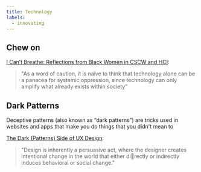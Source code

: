 ```yaml
---
title: Technology
labels: 
  - innovating
---
```


<h2>Chew on</h2>


  <a href="https://par.nsf.gov/servlets/purl/10213020">I Can’t Breathe: Reflections from Black Women in CSCW and HCI</a>:

  >"As a word of caution, it is naïve to think that technology alone can be a panacea for systemic oppression, since technology can only amplify what already exists within society"
    


<!-- <h2>Tech on the rise</h2>
<p>
Deceptive patterns (also known as “dark patterns”) are tricks used in websites and apps that make you do things that you didn't mean to </p>


<h2>Digital Privacy</h2>
<p>
Deceptive patterns (also known as “dark patterns”) are tricks used in websites and apps that make you do things that you didn't mean to </p> -->


<h2>Dark Patterns</h2>
<p>
Deceptive patterns (also known as “dark patterns”) are tricks used in websites and apps that make you do things that you didn't mean to </p>

  <a href="https://demox.tw/media/component/pdf/The_Dark_Patterns_Side_of_UX_Design_Zi6OmZR.pdf"> The Dark (Patterns) Side of UX Design</a>:

  >"Design is inherently a persuasive act, where the
    designer creates intentional change in the world that either directly or indirectly induces behavioral or social change." 
